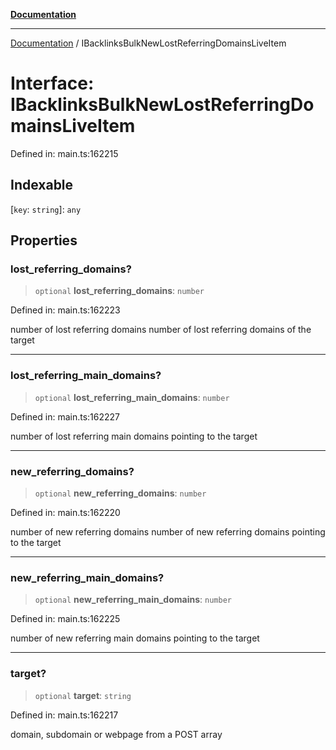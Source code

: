 [**Documentation**](../README.md)

***

[Documentation](../README.md) / IBacklinksBulkNewLostReferringDomainsLiveItem

# Interface: IBacklinksBulkNewLostReferringDomainsLiveItem

Defined in: main.ts:162215

## Indexable

\[`key`: `string`\]: `any`

## Properties

### lost\_referring\_domains?

> `optional` **lost\_referring\_domains**: `number`

Defined in: main.ts:162223

number of lost referring domains
number of lost referring domains of the target

***

### lost\_referring\_main\_domains?

> `optional` **lost\_referring\_main\_domains**: `number`

Defined in: main.ts:162227

number of lost referring main domains pointing to the target

***

### new\_referring\_domains?

> `optional` **new\_referring\_domains**: `number`

Defined in: main.ts:162220

number of new referring domains
number of new referring domains pointing to the target

***

### new\_referring\_main\_domains?

> `optional` **new\_referring\_main\_domains**: `number`

Defined in: main.ts:162225

number of new referring main domains pointing to the target

***

### target?

> `optional` **target**: `string`

Defined in: main.ts:162217

domain, subdomain or webpage from a POST array
